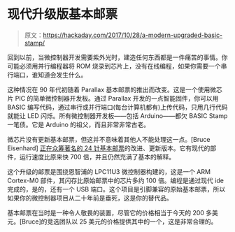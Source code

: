 # 现代升级版基本邮票

> 原文：<https://hackaday.com/2017/10/28/a-modern-upgraded-basic-stamp/>

回到以前，当微控制器开发需要紫外光时，建造任何东西都是一件痛苦的事情。你可能必须用并行编程器将 ROM 烧录到芯片上，没有在线编程，如果你需要一个串行端口，谁知道会发生什么。

这种情况在 90 年代初随着 Parallax 基本邮票的推出而改变。这是一个使用微芯片 PIC 的简单微控制器开发板。通过 Parallax 开发的一点智能固件，你可以用 BASIC 编写代码，通过串行或并行端口(每台计算机都有)上传代码，只用几行代码就能让 LED 闪烁。所有微控制器开发板——包括 Arduino——都欠 BASIC Stamp 一笔债。它是 Arduino 的祖父，而且非常非常古老。

微芯片没有更新基本邮票，但这并不意味着其他人不能处理这一点。[Bruce Eisenhard] [正在众筹著名的 24 针基本邮票](https://www.kickstarter.com/projects/703885653/updated-24-pin-basic-controller/posts/2025452)的改进、更新版本。它有现代的部件，运行速度比原来快 700 倍，并且仍然充满了基本的解释。

这个升级的邮票是围绕恩智浦的 LPC11U3 微控制器构建的，这是一个 ARM Cortex-M0 部件，其闪存比原始邮票中的芯片多约 100 倍。编程是通过现代 ide 完成的，是的，还有一个 USB 端口。这个项目是引脚兼容的原始基本邮票，所以如果你的微控制器项目从二十年前是垂死，这是你的替代品。

基本邮票在当时是一种令人敬畏的装置，尽管它的价格相当于今天的 200 多美元。[Bruce]的竞选团队以 25 美元的价格提供其中的一个，这是非常合理的。
